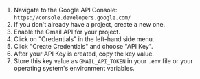 1. Navigate to the Google API Console: `https://console.developers.google.com/`
2. If you don't already have a project, create a new one.
3. Enable the Gmail API for your project.
4. Click on "Credentials" in the left-hand side menu.
5. Click "Create Credentials" and choose "API Key".
6. After your API Key is created, copy the key value.
7. Store this key value as `GMAIL_API_TOKEN` in your `.env` file or your operating system's environment variables.
